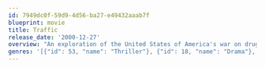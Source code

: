 ```yaml
---
id: 7949dc0f-59d9-4d56-ba27-e49432aaab7f
blueprint: movie
title: Traffic
release_date: '2000-12-27'
overview: "An exploration of the United States of America's war on drugs from multiple perspectives. For the new head of the Office of National Drug Control Policy, the war becomes personal when he discovers his well-educated daughter is abusing cocaine within their comfortable suburban home. In Mexico, a flawed, but noble policeman agrees to testify against a powerful general in league with a cartel, and in San Diego, a drug kingpin's sheltered trophy wife must learn her husband's ruthless business after he is arrested, endangering her luxurious lifestyle."
genres: '[{"id": 53, "name": "Thriller"}, {"id": 18, "name": "Drama"}, {"id": 80, "name": "Crime"}]'
---
```

